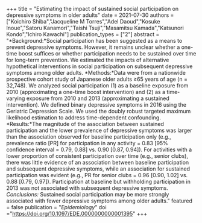 +++
title = "Estimating the impact of sustained social participation on depressive symptoms in older adults"
date = 2021-07-30
authors = ["Koichiro Shiba","Jacqueline M Torres","Adel Daoud","Kosuke Inoue","Satoru Kanamori","Taishi Tsuji","Masamitsu Kamada","Katsunori Kondo","Ichiro Kawachi"]
publication_types = ["2"]
abstract = "*Background:*Social participation has been suggested as a means to prevent depressive symptoms. However, it remains unclear whether a one-time boost suffices or whether participation needs to be sustained over time for long-term prevention. We estimated the impacts of alternative hypothetical interventions in social participation on subsequent depressive symptoms among older adults.
*Methods:*Data were from a nationwide prospective cohort study of Japanese older adults ≥65 years of age (n = 32,748). We analyzed social participation (1) as a baseline exposure from 2010 (approximating a one-time boost intervention) and (2) as a time-varying exposure from 2010 and 2013 (approximating a sustained intervention). We defined binary depressive symptoms in 2016 using the Geriatric Depression Scale. We used the doubly robust targeted maximum likelihood estimation to address time-dependent confounding.
*Results:*The magnitude of the association between sustained participation and the lower prevalence of depressive symptoms was larger than the association observed for baseline participation only (e.g., prevalence ratio [PR] for participation in any activity = 0.83 [95% confidence interval = 0.79, 0.88] vs. 0.90 [0.87, 0.94]). For activities with a lower proportion of consistent participation over time (e.g., senior clubs), there was little evidence of an association between baseline participation and subsequent depressive symptoms, while an association for sustained participation was evident (e.g., PR for senior clubs = 0.96 [0.90, 1.02] vs. 0.88 [0.79, 0.97]). Participation at baseline but withholding participation in 2013 was not associated with subsequent depressive symptoms.
*Conclusions:* Sustained social participation may be more strongly associated with fewer depressive symptoms among older adults."
featured = false
publication = "*Epidemiology*"
doi ="https://doi.org/10.1097/EDE.0000000000001395"
+++
